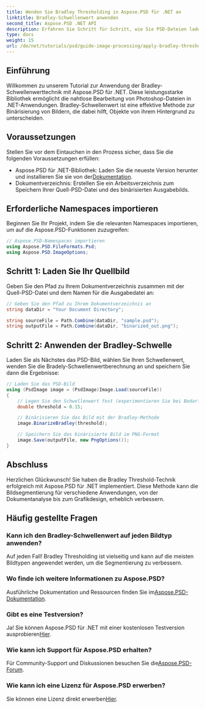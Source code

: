 ```yaml
---
title: Wenden Sie Bradley Thresholding in Aspose.PSD für .NET an
linktitle: Bradley-Schwellenwert anwenden
second_title: Aspose.PSD .NET API
description: Erfahren Sie Schritt für Schritt, wie Sie PSD-Dateien laden, Schwellenwerttechniken anwenden und Ihre Ergebnisse in verschiedenen Formaten speichern, um Ihre Bildsegmentierungsaufgaben für verschiedene Anwendungen zu verbessern.
type: docs
weight: 15
url: /de/net/tutorials/psd/guide-image-processing/apply-bradley-thresholding/
---
```

## Einführung

Willkommen zu unserem Tutorial zur Anwendung der Bradley-Schwellenwerttechnik mit Aspose.PSD für .NET. Diese leistungsstarke Bibliothek ermöglicht die nahtlose Bearbeitung von Photoshop-Dateien in .NET-Anwendungen. Bradley-Schwellenwert ist eine effektive Methode zur Binärisierung von Bildern, die dabei hilft, Objekte von ihrem Hintergrund zu unterscheiden.

## Voraussetzungen

Stellen Sie vor dem Eintauchen in den Prozess sicher, dass Sie die folgenden Voraussetzungen erfüllen:

-  Aspose.PSD für .NET-Bibliothek: Laden Sie die neueste Version herunter und installieren Sie sie von der[Dokumentation](https://reference.aspose.com/psd/net/).
- Dokumentverzeichnis: Erstellen Sie ein Arbeitsverzeichnis zum Speichern Ihrer Quell-PSD-Datei und des binärisierten Ausgabebilds.

## Erforderliche Namespaces importieren

Beginnen Sie Ihr Projekt, indem Sie die relevanten Namespaces importieren, um auf die Aspose.PSD-Funktionen zuzugreifen:

```csharp
// Aspose.PSD-Namespaces importieren
using Aspose.PSD.FileFormats.Psd;
using Aspose.PSD.ImageOptions;
```

## Schritt 1: Laden Sie Ihr Quellbild

Geben Sie den Pfad zu Ihrem Dokumentverzeichnis zusammen mit der Quell-PSD-Datei und dem Namen für die Ausgabedatei an:

```csharp
// Geben Sie den Pfad zu Ihrem Dokumentverzeichnis an
string dataDir = "Your Document Directory";

string sourceFile = Path.Combine(dataDir, "sample.psd");
string outputFile = Path.Combine(dataDir, "binarized_out.png");
```

## Schritt 2: Anwenden der Bradley-Schwelle

Laden Sie als Nächstes das PSD-Bild, wählen Sie Ihren Schwellenwert, wenden Sie die Bradely-Schwellenwertberechnung an und speichern Sie dann die Ergebnisse:

```csharp
// Laden Sie das PSD-Bild
using (PsdImage image = (PsdImage)Image.Load(sourceFile))
{
    // Legen Sie den Schwellenwert fest (experimentieren Sie bei Bedarf mit diesem Wert).
    double threshold = 0.15;

    // Binärisieren Sie das Bild mit der Bradley-Methode
    image.BinarizeBradley(threshold);

    // Speichern Sie das binärisierte Bild im PNG-Format
    image.Save(outputFile, new PngOptions());
}
```

## Abschluss

Herzlichen Glückwunsch! Sie haben die Bradley Threshold-Technik erfolgreich mit Aspose.PSD für .NET implementiert. Diese Methode kann die Bildsegmentierung für verschiedene Anwendungen, von der Dokumentanalyse bis zum Grafikdesign, erheblich verbessern.

## Häufig gestellte Fragen

### Kann ich den Bradley-Schwellenwert auf jeden Bildtyp anwenden?

Auf jeden Fall! Bradley Thresholding ist vielseitig und kann auf die meisten Bildtypen angewendet werden, um die Segmentierung zu verbessern.

### Wo finde ich weitere Informationen zu Aspose.PSD?

 Ausführliche Dokumentation und Ressourcen finden Sie im[Aspose.PSD-Dokumentation](https://reference.aspose.com/psd/net/).

### Gibt es eine Testversion?

 Ja! Sie können Aspose.PSD für .NET mit einer kostenlosen Testversion ausprobieren[Hier](https://releases.aspose.com/).

### Wie kann ich Support für Aspose.PSD erhalten?

 Für Community-Support und Diskussionen besuchen Sie die[Aspose.PSD-Forum](https://forum.aspose.com/c/psd/34).

### Wie kann ich eine Lizenz für Aspose.PSD erwerben?

 Sie können eine Lizenz direkt erwerben[Hier](https://purchase.conholdate.com/buy).